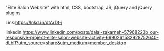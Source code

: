 "Elite Salon Website" with html, CSS, bootstrap, JS, jQuery and jQuery plugins

Link:https://lnkd.in/dtArDt-j

linkedin:https://www.linkedin.com/posts/dalal-zakarneh-57968223b_our-responsive-project-elite-salon-website-activity-6990261582928752640-dLbR?utm_source=share&utm_medium=member_desktop
